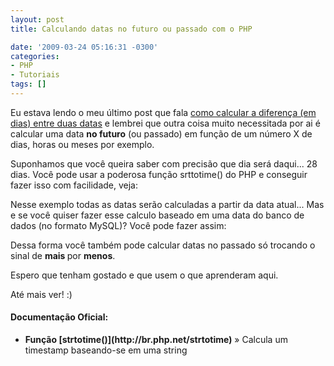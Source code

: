 ```yaml
---
layout: post
title: Calculando datas no futuro ou passado com o PHP

date: '2009-03-24 05:16:31 -0300'
categories:
- PHP
- Tutoriais
tags: []
---
```

Eu estava lendo o meu último post que fala [como calcular a diferença (em dias) entre duas datas](/calculando-a-diferenca-em-dias-entre-duas-datas) e lembrei que outra coisa muito necessitada por ai é calcular uma data <strong>no futuro</strong> (ou passado) em função de um número X de dias, horas ou meses por exemplo.

Suponhamos que você queira saber com precisão que dia será daqui... 28 dias. Você pode usar a poderosa função srttotime() do PHP e conseguir fazer isso com facilidade, veja:


<div data-gist-id="665356a0b90f76252b31" data-gist-show-loading="false"></div>

Nesse exemplo todas as datas serão calculadas a partir da data atual... Mas e se você quiser fazer esse calculo baseado em uma data do banco de dados (no formato MySQL)? Você pode fazer assim:


<div data-gist-id="a5affc015ed042edad13" data-gist-show-loading="false"></div>

Dessa forma você também pode calcular datas no passado só trocando o sinal de <strong>mais </strong>por <strong>menos</strong>.

Espero que tenham gostado e que usem o que aprenderam aqui.

Até mais ver! :)

#### Documentação Oficial:
<ul>
<li><strong>Função [strtotime()](http://br.php.net/strtotime)</strong> » Calcula um timestamp baseando-se em uma string</li>
</ul>
